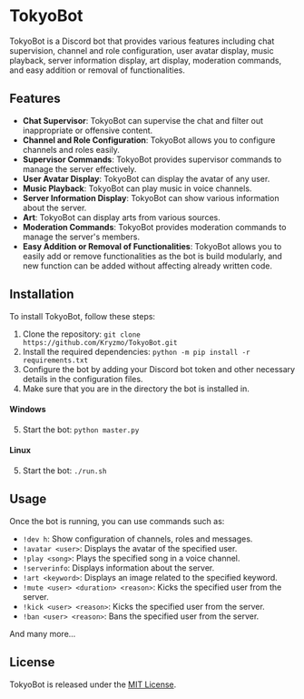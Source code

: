# TokyoBot

TokyoBot is a Discord bot that provides various features including chat supervision, channel and role configuration, user avatar display, music playback, server information display, art display, moderation commands, and easy addition or removal of functionalities.

## Features

- **Chat Supervisor**: TokyoBot can supervise the chat and filter out inappropriate or offensive content.
- **Channel and Role Configuration**: TokyoBot allows you to configure channels and roles easily.
- **Supervisor Commands**: TokyoBot provides supervisor commands to manage the server effectively.
- **User Avatar Display**: TokyoBot can display the avatar of any user.
- **Music Playback**: TokyoBot can play music in voice channels.
- **Server Information Display**: TokyoBot can show various information about the server.
- **Art**: TokyoBot can display arts from various sources.
- **Moderation Commands**: TokyoBot provides moderation commands to manage the server's members.
- **Easy Addition or Removal of Functionalities**: TokyoBot allows you to easily add or remove functionalities as the bot is build modularly, and new function can be added without affecting already written code.

## Installation

To install TokyoBot, follow these steps:

1. Clone the repository: `git clone https://github.com/Kryzmo/TokyoBot.git`
2. Install the required dependencies: `python -m pip install -r requirements.txt`
3. Configure the bot by adding your Discord bot token and other necessary details in the configuration files.
4. Make sure that you are in the directory the bot is installed in.

#### Windows

5. Start the bot: `python master.py`

#### Linux

5. Start the bot: `./run.sh`

## Usage

Once the bot is running, you can use commands such as:

- `!dev h`: Show configuration of channels, roles and messages.
- `!avatar <user>`: Displays the avatar of the specified user.
- `!play <song>`: Plays the specified song in a voice channel.
- `!serverinfo`: Displays information about the server.
- `!art <keyword>`: Displays an image related to the specified keyword.
- `!mute <user> <duration> <reason>`: Kicks the specified user from the server.
- `!kick <user> <reason>`: Kicks the specified user from the server.
- `!ban <user> <reason>`: Bans the specified user from the server.

And many more...

## License

TokyoBot is released under the [MIT License](https://opensource.org/licenses/MIT).

